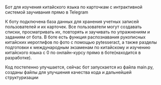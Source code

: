 Бот для изучения китайского языка по карточкам с интрактивной системой заучивания прямо в Telegram

К боту подключена база данных для хранения учетных записей пользователей и их карточек. Все пользователи могут создавать списки, просматривать их, повторять и заучивать по упражнениям и заданиям от бота. В боте есть функция распознавания рукописных китайских иероглифов по фото с помощью pytesseract, а также разделы подготовки к международным экзаменам по китайскому и изучению китайского языка с 0 по онлайн-курсу прямо в боте(находится в разработке). 

Код постепенно улучшается, сейчас бот запускается из файла main.py, созданы файлы для улучшения качества кода и дальнейшей структуризации
